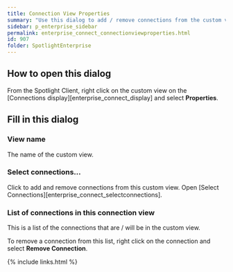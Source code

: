 ```yaml
---
title: Connection View Properties
summary: "Use this dialog to add / remove connections from the custom view."
sidebar: p_enterprise_sidebar
permalink: enterprise_connect_connectionviewproperties.html
id: 907
folder: SpotlightEnterprise
---
```


## How to open this dialog

From the Spotlight Client, right click on the custom view on the [Connections display][enterprise_connect_display] and select **Properties**.

## Fill in this dialog

### View name

The name of the custom view.

### Select connections...

Click to add and remove connections from this custom view. Open [Select Connections][enterprise_connect_selectconnections].

### List of connections in this connection view

This is a list of the connections that are / will be in the custom view.

To remove a connection from this list, right click on the connection and select **Remove Connection**.



{% include links.html %}
